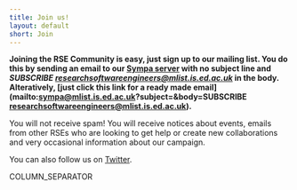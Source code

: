 ```yaml
---
title: Join us!
layout: default
short: Join
---
```

**Joining the RSE Community is easy, just sign up to our mailing list. You do this by sending an email to our [Sympa server](mailto:sympa@mlist.is.ed.ac.uk) with no subject line and *SUBSCRIBE researchsoftwareengineers@mlist.is.ed.ac.uk* in the body. Alteratively, [just click this link for a ready made email](mailto:sympa@mlist.is.ed.ac.uk?subject=&body=SUBSCRIBE<br />researchsoftwareengineers@mlist.is.ed.ac.uk).**

You will not receive spam! You will receive notices about events, emails from other RSEs who are looking to get help or create new collaborations and very occasional information about our campaign.

You can also follow us on [Twitter](http://twitter.com/ResearchSoftEng).

COLUMN_SEPARATOR

